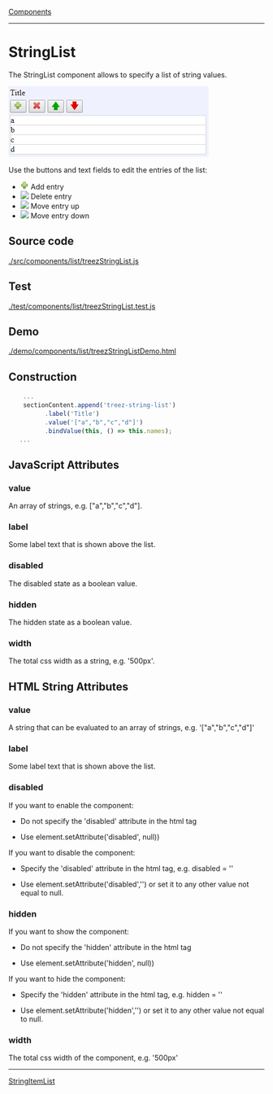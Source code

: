 [Components](../components.md)

----

# StringList
		
The StringList component allows to specify a list of string values. 
	
![](../../images/treez_string_list.png)

Use the buttons and text fields to edit the entries of the list:
* ![](../../../icons/add.png) Add entry
* ![](../../../../../icons/delete.png) Delete entry
* ![](../../../../icons/up.png) Move entry up
* ![](../../../../icons/down.png) Move entry down 
		
## Source code

[./src/components/list/treezStringList.js](../../../src/components/list/treezErrorBarStyle.js)

## Test

[./test/components/list/treezStringList.test.js](../../../test/components/list/treezStringList.test.js)

## Demo

[./demo/components/list/treezStringListDemo.html](../../../demo/components/list/treezStringListDemo.html)

## Construction

```javascript
    ...
    sectionContent.append('treez-string-list')
		  .label('Title')		  
		  .value('["a","b","c","d"]')		
		  .bindValue(this, () => this.names);	
   ...
```

## JavaScript Attributes

### value

An array of strings, e.g. \["a","b","c","d"\]. 

### label

Some label text that is shown above the list. 

### disabled

The disabled state as a boolean value. 

### hidden

The hidden state as a boolean value.

### width

The total css width as a string, e.g. '500px'.



## HTML String Attributes

### value

A string that can be evaluated to an array of strings, e.g. '\["a","b","c","d"\]'

### label

Some label text that is shown above the list. 

### disabled

If you want to enable the component:

* Do not specify the 'disabled' attribute in the html tag

* Use element.setAttribute('disabled', null)) 

If you want to disable the component:

* Specify the 'disabled' attribute in the html tag, e.g. disabled = ''

* Use element.setAttribute('disabled','') or set it to any other value not equal to null. 

### hidden

If you want to show the component:

* Do not specify the 'hidden' attribute in the html tag

* Use element.setAttribute('hidden', null)) 

If you want to hide the component:

* Specify the 'hidden' attribute in the html tag, e.g. hidden = ''

* Use element.setAttribute('hidden','') or set it to any other value not equal to null. 

### width

The total css width of the component, e.g. '500px'


----

[StringItemList](./stringItemList.md)

